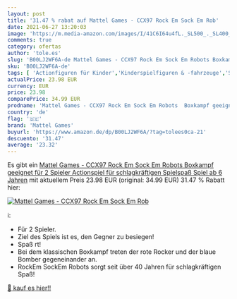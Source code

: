 ```yaml
---
layout: post
title: '31.47 % rabat auf Mattel Games - CCX97 Rock Em Sock Em Rob'
date: 2021-06-27 13:20:03
image: 'https://m.media-amazon.com/images/I/41C6I64u4fL._SL500_._SL400_.jpg'
comments: true
category: ofertas
author: 'tole.es'
slug: 'B00LJ2WF6A-de Mattel Games - CCX97 Rock Em Sock Em Robots Boxkampf...'
sku: 'B00LJ2WF6A-de'
tags: [ 'Actionfiguren für Kinder','Kinderspielfiguren & -fahrzeuge','Spielzeug','mattel games', ]
actualPrice: 23.98 EUR
currency: EUR
price: 23.98
comparePrice: 34.99 EUR
prodname: 'Mattel Games - CCX97 Rock Em Sock Em Robots  Boxkampf geeignet für 2 Spieler  Actionspiel für schlagkräftigen Spielspaß  Spiel ab 6 Jahren'
country: 'de'
flag: '🇩🇪'
brand: 'Mattel Games'
buyurl: 'https://www.amazon.de/dp/B00LJ2WF6A/?tag=tolees0ca-21'
descuento: '31.47'
average: '23.32'
---
```


Es gibt ein [Mattel Games - CCX97 Rock Em Sock Em Robots  Boxkampf geeignet für 2 Spieler  Actionspiel für schlagkräftigen Spielspaß  Spiel ab 6 Jahren](https://www.amazon.de/dp/B00LJ2WF6A/?tag=tolees0ca-21) mit aktuellem Preis 23.98 EUR (original: 34.99 EUR) 31.47 % Rabatt hier:

[![Mattel Games - CCX97 Rock Em Sock Em Rob](https://m.media-amazon.com/images/I/41C6I64u4fL._SL500_._SL400_.jpg)](https://www.amazon.de/dp/B00LJ2WF6A/?tag=tolees0ca-21)

ℹ️:

- Für 2 Spieler.
- Ziel des Spiels ist es, den Gegner zu besiegen!
- Spaß rt!
- Bei dem klassischen Boxkampf treten der rote Rocker und der blaue Bomber gegeneinander an.
- RockEm SockEm Robots sorgt seit über 40 Jahren für schlagkräftigen Spaß!

[🛒 kauf es hier!!](https://www.amazon.de/dp/B00LJ2WF6A/?tag=tolees0ca-21)
